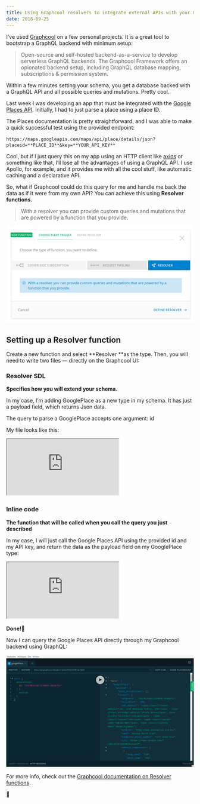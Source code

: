 ```yaml
---
title: Using Graphcool resolvers to integrate external APIs with your GraphQL schema
date: 2018-09-25
---
```


I’ve used [Graphcool](https://graph.cool) on a few personal projects. It is a great tool to bootstrap a GraphQL backend with minimum setup:

> Open-source and self-hosted backend-as-a-service to develop serverless GraphQL backends. The Graphcool Framework offers an opionated backend setup, including GraphQL database mapping, subscriptions & permission system.

Within a few minutes setting your schema, you get a database backed with a GraphQL API and all possible queries and mutations. Pretty cool.

Last week I was developing an app that must be integrated with the [Google Places API](https://developers.google.com/places/web-service/intro). Initially, I had to just parse a place using a place ID.

The Places documentation is pretty straightforward, and I was able to make a quick successful test using the provided endpoint:

    https://maps.googleapis.com/maps/api/place/details/json?placeid=**PLACE_ID**&key=**YOUR_API_KEY**

Cool, but if I just query this on my app using an HTTP client like [axios](https://github.com/axios/axios) or something like that, I’ll lose all the advantages of using a GraphQL API. I use Apollo, for example, and it provides me with all the cool stuff, like automatic caching and a declarative API.

So, what if Graphcool could do this query for me and handle me back the data as if it were from my own API? You can achieve this using **Resolver functions.**

> With a resolver you can provide custom queries and mutations that are powered by a function that you provide.

![](./images/1.png)

## Setting up a Resolver function

Create a new function and select **Resolver **as the type. Then, you will need to write two files — directly on the Graphcool UI:

### Resolver SDL

**Specifies how you will extend your schema.**

In my case, I’m adding GooglePlace as a new type in my schema. It has just a payload field, which returns Json data.

The query to parse a GooglePlace accepts one argument: id

My file looks like this:

<iframe src="https://gist.github.com/dlbnco/d6bebc0c1c74c071c27e4c9c416d8c80.pibb"></iframe>

### Inline code

**The function that will be called when you call the query you just described**

In my case, I will just call the Google Places API using the provided id and my API key, and return the data as the payload field on my GooglePlace type:

<iframe src="https://gist.github.com/dlbnco/335faca3cd7e7843b65514f3a2f5139b.pibb"></iframe>

**Done!**🎉

Now I can query the Google Places API directly through my Graphcool backend using GraphQL:

![](./images/2.png)

For more info, check out the [Graphcool documentation on Resolver functions](https://www.graph.cool/docs/reference/functions/resolvers-su6wu3yoo2).

👋
